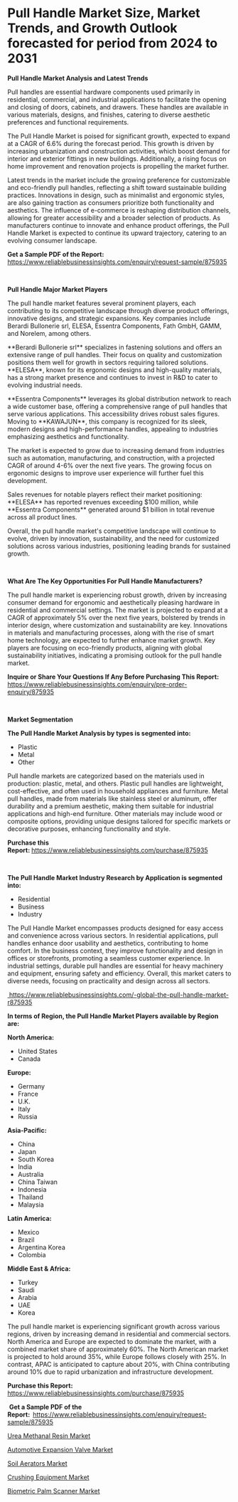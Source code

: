 <p><h1>Pull Handle Market Size, Market Trends, and Growth Outlook forecasted for period from 2024 to 2031</h1></p><p><strong>Pull Handle Market Analysis and Latest Trends</strong></p>
<p><p>Pull handles are essential hardware components used primarily in residential, commercial, and industrial applications to facilitate the opening and closing of doors, cabinets, and drawers. These handles are available in various materials, designs, and finishes, catering to diverse aesthetic preferences and functional requirements.</p><p>The Pull Handle Market is poised for significant growth, expected to expand at a CAGR of 6.6% during the forecast period. This growth is driven by increasing urbanization and construction activities, which boost demand for interior and exterior fittings in new buildings. Additionally, a rising focus on home improvement and renovation projects is propelling the market further.</p><p>Latest trends in the market include the growing preference for customizable and eco-friendly pull handles, reflecting a shift toward sustainable building practices. Innovations in design, such as minimalist and ergonomic styles, are also gaining traction as consumers prioritize both functionality and aesthetics. The influence of e-commerce is reshaping distribution channels, allowing for greater accessibility and a broader selection of products. As manufacturers continue to innovate and enhance product offerings, the Pull Handle Market is expected to continue its upward trajectory, catering to an evolving consumer landscape.</p></p>
<p><strong>Get a Sample PDF of the Report:&nbsp;</strong> <a href="https://www.reliablebusinessinsights.com/enquiry/request-sample/875935">https://www.reliablebusinessinsights.com/enquiry/request-sample/875935</a></p>
<p>&nbsp;</p>
<p><strong>Pull Handle Major Market Players</strong></p>
<p><p>The pull handle market features several prominent players, each contributing to its competitive landscape through diverse product offerings, innovative designs, and strategic expansions. Key companies include Berardi Bullonerie srl, ELESA, Essentra Components, Fath GmbH, GAMM, and Norelem, among others.</p><p>**Berardi Bullonerie srl** specializes in fastening solutions and offers an extensive range of pull handles. Their focus on quality and customization positions them well for growth in sectors requiring tailored solutions. **ELESA**, known for its ergonomic designs and high-quality materials, has a strong market presence and continues to invest in R&D to cater to evolving industrial needs. </p><p>**Essentra Components** leverages its global distribution network to reach a wide customer base, offering a comprehensive range of pull handles that serve various applications. This accessibility drives robust sales figures. Moving to **KAWAJUN**, this company is recognized for its sleek, modern designs and high-performance handles, appealing to industries emphasizing aesthetics and functionality.</p><p>The market is expected to grow due to increasing demand from industries such as automation, manufacturing, and construction, with a projected CAGR of around 4-6% over the next five years. The growing focus on ergonomic designs to improve user experience will further fuel this development.</p><p>Sales revenues for notable players reflect their market positioning: **ELESA** has reported revenues exceeding $100 million, while **Essentra Components** generated around $1 billion in total revenue across all product lines. </p><p>Overall, the pull handle market's competitive landscape will continue to evolve, driven by innovation, sustainability, and the need for customized solutions across various industries, positioning leading brands for sustained growth.</p></p>
<p>&nbsp;</p>
<p><strong>What Are The Key Opportunities For Pull Handle Manufacturers?</strong></p>
<p><p>The pull handle market is experiencing robust growth, driven by increasing consumer demand for ergonomic and aesthetically pleasing hardware in residential and commercial settings. The market is projected to expand at a CAGR of approximately 5% over the next five years, bolstered by trends in interior design, where customization and sustainability are key. Innovations in materials and manufacturing processes, along with the rise of smart home technology, are expected to further enhance market growth. Key players are focusing on eco-friendly products, aligning with global sustainability initiatives, indicating a promising outlook for the pull handle market.</p></p>
<p><strong>Inquire or Share Your Questions If Any Before Purchasing This Report:</strong> <a href="https://www.reliablebusinessinsights.com/enquiry/pre-order-enquiry/875935">https://www.reliablebusinessinsights.com/enquiry/pre-order-enquiry/875935</a></p>
<p>&nbsp;</p>
<p><strong>Market Segmentation</strong></p>
<p><strong>The Pull Handle Market Analysis by types is segmented into:</strong></p>
<p><ul><li>Plastic</li><li>Metal</li><li>Other</li></ul></p>
<p><p>Pull handle markets are categorized based on the materials used in production: plastic, metal, and others. Plastic pull handles are lightweight, cost-effective, and often used in household appliances and furniture. Metal pull handles, made from materials like stainless steel or aluminum, offer durability and a premium aesthetic, making them suitable for industrial applications and high-end furniture. Other materials may include wood or composite options, providing unique designs tailored for specific markets or decorative purposes, enhancing functionality and style.</p></p>
<p><strong>Purchase this Report:&nbsp;</strong><a href="https://www.reliablebusinessinsights.com/purchase/875935">https://www.reliablebusinessinsights.com/purchase/875935</a></p>
<p>&nbsp;</p>
<p><strong>The Pull Handle Market Industry Research by Application is segmented into:</strong></p>
<p><ul><li>Residential</li><li>Business</li><li>Industry</li></ul></p>
<p><p>The Pull Handle Market encompasses products designed for easy access and convenience across various sectors. In residential applications, pull handles enhance door usability and aesthetics, contributing to home comfort. In the business context, they improve functionality and design in offices or storefronts, promoting a seamless customer experience. In industrial settings, durable pull handles are essential for heavy machinery and equipment, ensuring safety and efficiency. Overall, this market caters to diverse needs, focusing on practicality and design across all sectors.</p></p>
<p><a href="https://www.reliablebusinessinsights.com/-global-the-pull-handle-market-r875935">&nbsp;https://www.reliablebusinessinsights.com/-global-the-pull-handle-market-r875935</a></p>
<p><strong>In terms of Region, the Pull Handle Market Players available by Region are:</strong></p>
<p>
    <p> <strong> North America: </strong>
        <ul>
            <li>United States</li>
            <li>Canada</li>
        </ul>
        </p> 
    <p> <strong> Europe: </strong>
        <ul>
            <li>Germany</li>
            <li>France</li>
            <li>U.K.</li>
            <li>Italy</li>
            <li>Russia</li>
        </ul>
        </p> 
    <p> <strong> Asia-Pacific: </strong>
        <ul>
            <li>China</li>
            <li>Japan</li>
            <li>South Korea</li>
            <li>India</li>
            <li>Australia</li>
            <li>China Taiwan</li>
            <li>Indonesia</li>
            <li>Thailand</li>
            <li>Malaysia</li>
        </ul>
        </p> 
    <p> <strong> Latin America: </strong>
        <ul>
            <li>Mexico</li>
            <li>Brazil</li>
            <li>Argentina Korea</li>
            <li>Colombia</li>
        </ul>
        </p> 
    <p> <strong> Middle East & Africa: </strong>
        <ul>
            <li>Turkey</li>
            <li>Saudi</li>
            <li>Arabia</li>
            <li>UAE</li>
            <li>Korea</li>
        </ul>
    </p>
    </p>
<p><p>The pull handle market is experiencing significant growth across various regions, driven by increasing demand in residential and commercial sectors. North America and Europe are expected to dominate the market, with a combined market share of approximately 60%. The North American market is projected to hold around 35%, while Europe follows closely with 25%. In contrast, APAC is anticipated to capture about 20%, with China contributing around 10% due to rapid urbanization and infrastructure development.</p></p>
<p><strong>Purchase this Report: </strong><a href="https://www.reliablebusinessinsights.com/purchase/875935">https://www.reliablebusinessinsights.com/purchase/875935</a></p>
<p>&nbsp;<strong>Get a Sample PDF of the Report:&nbsp;&nbsp;</strong><a href="https://www.reliablebusinessinsights.com/enquiry/request-sample/875935">https://www.reliablebusinessinsights.com/enquiry/request-sample/875935</a></p>
<p><strong></strong></p>
<p><p><a href="https://issuu.com/reportprime-2/docs/urea-methanal-resin-market-size-203_c5379ad8fe3850">Urea Methanal Resin Market</a></p><p><a href="https://www.linkedin.com/pulse/navigating-global-automotive-expansion-valve-market-landscape-wmivc?trackingId=1SUcsXjOTKqVDwNlZYls%2Fw%3D%3D">Automotive Expansion Valve Market</a></p><p><a href="https://www.linkedin.com/pulse/soil-aerators-market-forecast-global-trends-analysis-from-2024-m6zmc?trackingId=GjRcHvAcRwmZRqtm7zkedA%3D%3D">Soil Aerators Market</a></p><p><a href="https://www.linkedin.com/pulse/insights-crushing-equipment-market-size-which-expanding-82-cagr-kwuxc?trackingId=3jcP6fTXT2uvrigRjGN7wg%3D%3D">Crushing Equipment Market</a></p><p><a href="https://www.linkedin.com/pulse/biometric-palm-scanner-market-global-insights-sales-trends-lrjzc?trackingId=1U9EWpRlQReZgqEf0ikT%2BQ%3D%3D">Biometric Palm Scanner Market</a></p></p>